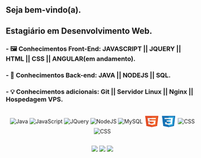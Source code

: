 ## Seja bem-vindo(a).
## Estagiário em Desenvolvimento Web.

### - 🖼️ Conhecimentos Front-End: JAVASCRIPT || JQUERY || HTML || CSS || ANGULAR(em andamento).
### - 🔢 Conhecimentos Back-end: JAVA || NODEJS || SQL.
### - 💡  Conhecimentos adicionais: Git || Servidor Linux || Nginx || Hospedagem VPS.





<!--<div align="center">
  <a href="https://github.com/LeviSanches">
  <img height="180em" src="https://github-readme-stats.vercel.app/api?username=levisanches&show_icons=true&theme=maroongold&include_all_commits=true&count_private=true"/>
  <img height="180em" src="https://github-readme-stats.vercel.app/api/top-langs/?username=levisanches&layout=compact&langs_count=7&theme=maroongold"/>
</div>-->
    
<div align="center" style="display: inline_block"><br> 
  <img align="center" alt="Java" height="30" width="40" src="https://cdn.jsdelivr.net/gh/devicons/devicon/icons/java/java-original.svg" />
  <img align="center" alt="JavaScript" height="30" width="40" src="https://cdn.jsdelivr.net/gh/devicons/devicon/icons/javascript/javascript-original.svg" />
  <img align="center" alt="JQuery" height="30" width="40" src="https://cdn.jsdelivr.net/gh/devicons/devicon/icons/jquery/jquery-original-wordmark.svg" />  
  <img align="center" alt="NodeJS" height="30" width="40" src="https://cdn.jsdelivr.net/gh/devicons/devicon/icons/nodejs/nodejs-original.svg" />
  <img align="center" alt="MySQL" height="30" width="40" src="https://cdn.jsdelivr.net/gh/devicons/devicon/icons/mysql/mysql-original-wordmark.svg" />
  <img align="center" alt="HTML" height="30" width="40" src="https://raw.githubusercontent.com/devicons/devicon/master/icons/html5/html5-original.svg">
  <img align="center" alt="CSS" height="30" width="40" src="https://raw.githubusercontent.com/devicons/devicon/master/icons/css3/css3-original.svg">
  <img align="center" alt="CSS" height="30" width="40" src="https://cdn.jsdelivr.net/gh/devicons/devicon/icons/nginx/nginx-original.svg" />
  <img align="center" alt="CSS" height="30" width="40" src="https://cdn.jsdelivr.net/gh/devicons/devicon/icons/linux/linux-original.svg" />
          
            
</div>
  
 ##
  
 <div align="center"> 
  <a href="https://www.instagram.com/levi_sanchesz/" target="_blank"><img src="https://img.shields.io/badge/-Instagram-%23E4405F?style=for-the-badge&logo=instagram&logoColor=white" target="_blank"></a> 
  <a href = "mailto:levisanches1997@gmail.com"><img src="https://img.shields.io/badge/-Gmail-%23333?style=for-the-badge&logo=gmail&logoColor=white" target="_blank"></a>
  <a href="https://www.linkedin.com/in/levi-sanches-4b7b6b253/" target="_blank"><img src="https://img.shields.io/badge/-LinkedIn-%230077B5?style=for-the-badge&logo=linkedin&logoColor=white" target="_blank"></a> 
  
 

 
</div>
  
  
